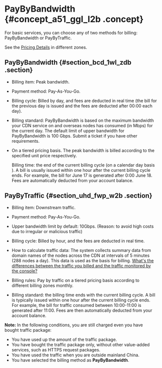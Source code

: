 # PayByBandwidth {#concept_a51_ggl_l2b .concept}

For basic services, you can choose any of two methods for billing: PayByBandwidth or PayByTraffic.

See the [Pricing Details](https://www.alibabacloud.com/product/cdn/pricing) in different zones.

 

## PayByBandwidth {#section_bcd_1wl_zdb .section}

-   Billing item: Peak bandwidth.
-   Payment method: Pay-As-You-Go.
-   Billing cycle: Billed by day, and fees are deducted in real time \(the bill for the previous day is issued and the fees are deducted after 00:00 each day\).
-   Billing standard: PayByBandwidth is based on the maximum bandwidth your CDN service on and overseas nodes has consumed \(in Mbps\) for the current day. The default limit of upper bandwidth for PayByBandwidth is 100 Gbps. Submit a ticket if you have other requirements.
-   On a tiered pricing basis. The peak bandwidth is billed according to the specified unit price respectively.

    Billing time: the end of the current billing cycle \(on a calendar day basis \). A bill is usually issued within one hour after the current billing cycle ends. For example, the bill for June 17 is generated after 0:00 June 18. Fees are automatically deducted from your account balance.


## PayByTraffic {#section_uhd_fwp_w2b .section}

-   Billing item: Downstream traffic.
-   Payment method: Pay-As-You-Go.
-   Upper bandwidth limit by default: 10Gbps. \(Reason: to avoid high costs due to irregular or malicious traffic\)
-   Billing cycle: Billed by hour, and the fees are deducted in real time.
-   How to calculate traffic data: The system collects summary data from domain names of the nodes across the CDN at intervals of 5 minutes \(288 nodes a day\). This data is used as the basis for billing. [What's the differences between the traffic you billed and the traffic monitored by the console?](https://www.alibabacloud.com/help/faq-detail/40164.htm)
-   Billing rules: Pay by traffic on a tiered pricing basis according to different billing zones monthly.

-   Billing standard: the billing time ends with the current billing cycle. A bill is typically issued within one hour after the current billing cycle ends. For example, the bill for traffic consumed between 10:00-11:00 is generated after 11:00. Fees are then automatically deducted from your account balance.


**Note:** In the following conditions, you are still charged even you have bought traffic package:

-   You have used up the amount of the traffic package.
-   You have bought the traffic package only, without other value-added services, such as HTTPS request packages.
-   You have used the traffic when you are outside mainland China.
-   You have selected the billing method as **PayByBandwidth**.

